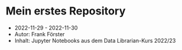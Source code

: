 # Mein erstes Repository

- 2022-11-29 - 2022-11-30
- Autor: Frank Förster
- Inhalt: Jupyter Notebooks aus dem Data Librarian-Kurs 2022/23
